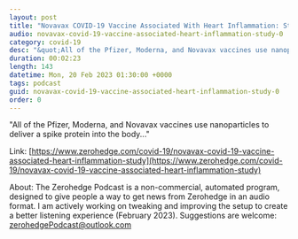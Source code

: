 ```yaml
---
layout: post
title: "Novavax COVID-19 Vaccine Associated With Heart Inflammation: Study"
audio: novavax-covid-19-vaccine-associated-heart-inflammation-study-0
category: covid-19
desc: "&quot;All of the Pfizer, Moderna, and Novavax vaccines use nanoparticles to deliver a spike protein into the body...&quot;"
duration: 00:02:23
length: 143
datetime: Mon, 20 Feb 2023 01:30:00 +0000
tags: podcast
guid: novavax-covid-19-vaccine-associated-heart-inflammation-study-0
order: 0
---
```

&quot;All of the Pfizer, Moderna, and Novavax vaccines use nanoparticles to deliver a spike protein into the body...&quot;

Link: [https://www.zerohedge.com/covid-19/novavax-covid-19-vaccine-associated-heart-inflammation-study](https://www.zerohedge.com/covid-19/novavax-covid-19-vaccine-associated-heart-inflammation-study)

About: The Zerohedge Podcast is a non-commercial, automated program, designed to give people a way to get news from Zerohedge in an audio format.  I am actively working on tweaking and improving the setup to create a better listening experience (February 2023).  Suggestions are welcome: [zerohedgePodcast@outlook.com](mailto:zerohedgePodcast@outlook.com)